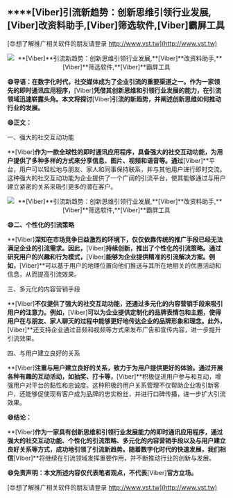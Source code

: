 ## ****[Viber]**引流新趋势：创新思维引领行业发展,**[Viber]**改资料助手,**[Viber]**筛选软件,**[Viber]**霸屏工具**

[😍想了解推广相关软件的朋友请登录 http://www.vst.tw](http://www.vst.tw)

 <center><img src="https://vst.tw/MP4/tuiguang/png/3.png" alt="**[Viber]**引流新趋势：创新思维引领行业发展,**[Viber]**改资料助手,**[Viber]**筛选软件,**[Viber]**霸屏工具"></center>

**😄导语：在数字化时代，社交媒体成为了企业引流的重要渠道之一。作为一家领先的即时通讯应用程序，**[Viber]**凭借其创新思维和引领行业发展的能力，在引流领域迅速崭露头角。本文将探讨**[Viber]**引流的新趋势，并阐述创新思维如何推动行业的发展。**

**😄正文：**

一、强大的社交互动功能

**[Viber]**作为一款全球性的即时通讯应用程序，具备强大的社交互动功能，为用户提供了多种多样的方式来分享信息、图片、视频和语音等。通过**[Viber]**平台，用户可以轻松地与朋友、家人和同事保持联系，并与其他用户进行即时交流。这种强大的社交互动功能为企业提供了一个广阔的引流平台，使其能够通过与用户建立紧密的关系来吸引更多的潜在客户。

 <center><img src="https://vst.tw/MP4/tuiguang/png/2.png" alt="**[Viber]**引流新趋势：创新思维引领行业发展,**[Viber]**改资料助手,**[Viber]**筛选软件,**[Viber]**霸屏工具"></center>

**😄二、个性化的引流策略**

**[Viber]**深知在市场竞争日益激烈的环境下，仅仅依靠传统的推广手段已经无法满足企业的引流需求。因此，**[Viber]**持续创新，推出了个性化的引流策略。通过研究用户的兴趣和行为模式，**[Viber]**能够为企业提供精准的引流解决方案。例如，**[Viber]**可以基于用户的地理位置向他们推送与其所在地相关的优惠活动和信息，从而提高引流效果。

三、多元化的内容营销手段

**[Viber]**不仅提供了强大的社交互动功能，还通过多元化的内容营销手段来吸引用户的注意力。例如，**[Viber]**可以为企业提供定制化的品牌表情包和主题，使得用户在与朋友、家人聊天的过程中能够更好地传达企业的品牌形象和理念。此外，**[Viber]**还支持企业通过音频和视频等方式来发布广告和宣传内容，进一步提升引流效果。

四、与用户建立良好的关系

**[Viber]**注重与用户建立良好的关系，致力于为用户提供更好的体验。通过开展各种有趣的互动活动，如抽奖、打卡等，**[Viber]**积极促进用户参与和互动，增强用户对平台的黏性和忠诚度。这种积极的用户关系管理不仅帮助企业吸引新客户，还能够促使现有客户成为品牌的忠实粉丝，并进行口碑传播，进一步扩大引流效果。

**😄结论：**

**[Viber]**作为一家具有创新思维和引领行业发展能力的即时通讯应用程序，通过强大的社交互动功能、个性化的引流策略、多元化的内容营销手段以及与用户建立良好关系等方式，成功地引领了引流新趋势。随着数字化时代的快速发展，我们相信**[Viber]**将继续在引流领域发挥重要作用，并不断推动行业的创新与发展。

**😄免责声明：本文所述内容仅代表笔者观点，不代表**[Viber]**官方立场。**

[😍想了解推广相关软件的朋友请登录 http://www.vst.tw](http://www.vst.tw)



